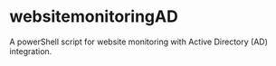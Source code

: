 # websitemonitoringAD
A powerShell script for website monitoring with Active Directory (AD) integration. 
